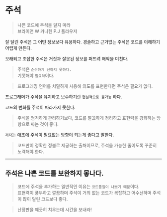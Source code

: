 # 주석

> 나쁜 코드에 주석을 달지 마라<br/>
> 브라이언 W 커니헨 P.J 플라우저

잘 달린 주석은 그 어떤 정보보다 유용하다. 경솔하고 근거없는 주석은 코드를 이해하기 어렵게 만든다.

오래되고 조잡한 주석은 거짓과 잘못된 정보를 퍼뜨려 해악을 미친다.

> 주석은 `순수하게 선하지 못하다.`<br/>
> 기껏해야 `필요악`이다.

> 프로그래밍 언어를 치밀하게 사용해 의도를 표현한다면 주석은 필요가 없다.

프로그래머가 주석을 유지하고 보수하기란 `현실적으로 불가능` 하다.

코드의 변화를 주석이 따라가지 못한다.

> 주석을 엄격하게 관리하기보다, 코드를 깔끄하게 정리하고 표현력을 강화하는 방향으로 짜는 것이 좋다.

`저자`는 애초에 주석이 필요없는 방향이 되는게 좋다고 말한다.

> 코드만이 정확한 정볼르 제공하는 출처이므로, 주석을 가능한 줄이도록 꾸준히 노력해야 한다.


---

## 주석은 나쁜 코드를 보완하지 뫃나다.

> 코드에 주석을 추가하는 일반적인 이유는 `코드품질이 나쁘기 때문`이다.<br/>
> 표현력이 풍부하고 깔끔하며 주석이 거의 없는 코드가 복잡하고 어수선하며 주석이 많이 달린 코드보다 좋다.

> 난장판을 꺠긋히 치우는데 시간을 보내라!

